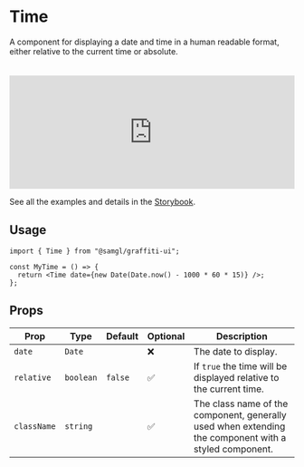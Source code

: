 # Time

A component for displaying a date and time in a human readable format, either relative to the current time or absolute.

<iframe src="https://samhynds.github.io/graffiti-ui/storybook?path=/story/time-time--absolute-time&viewMode=story&shortcuts=false&singleStory=true"
     style="width:100%; height:200px; border:0; margin-top: 20px;"
     title="graffiti-time-example-1"
   ></iframe>

See all the examples and details in the [Storybook](https://samhynds.github.io/graffiti-ui/storybook?path=/docs/time-time--docs).

## Usage

```tsx
import { Time } from "@samgl/graffiti-ui";

const MyTime = () => {
  return <Time date={new Date(Date.now() - 1000 * 60 * 15)} />;
};
```

## Props

| Prop        | Type      | Default | Optional | Description                                                                                           |
| ----------- | --------- | ------- | -------- | ----------------------------------------------------------------------------------------------------- |
| `date`      | `Date`    |         | ❌       | The date to display.                                                                                  |
| `relative`  | `boolean` | `false` | ✅       | If `true` the time will be displayed relative to the current time.                                    |
| `className` | `string`  |         | ✅       | The class name of the component, generally used when extending the component with a styled component. |
